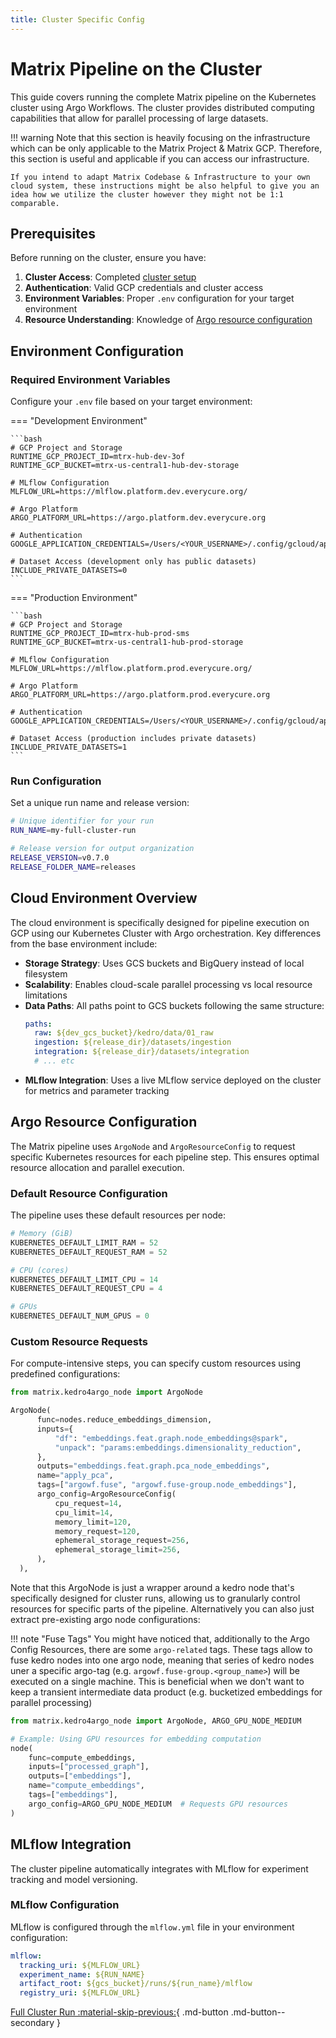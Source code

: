 ```yaml
---
title: Cluster Specific Config 
---
```


# Matrix Pipeline on the Cluster

This guide covers running the complete Matrix pipeline on the Kubernetes cluster using Argo Workflows. The cluster provides distributed computing capabilities that allow for parallel processing of large datasets.

!!! warning
    Note that this section is heavily focusing on the infrastructure which can be only applicable to the Matrix Project & Matrix GCP. Therefore, this section is useful and applicable if you can access our infrastructure.
    
    If you intend to adapt Matrix Codebase & Infrastructure to your own cloud system, these instructions might be also helpful to give you an idea how we utilize the cluster however they might not be 1:1 comparable. 

## Prerequisites

Before running on the cluster, ensure you have:

1. **Cluster Access**: Completed [cluster setup](./cluster_setup.md)
2. **Authentication**: Valid GCP credentials and cluster access
3. **Environment Variables**: Proper `.env` configuration for your target environment
4. **Resource Understanding**: Knowledge of [Argo resource configuration](../deep_dive/kedro_extensions.md#how-to-request-resource-availability-for-a-node)

## Environment Configuration

### Required Environment Variables

Configure your `.env` file based on your target environment:

=== "Development Environment"

    ```bash
    # GCP Project and Storage
    RUNTIME_GCP_PROJECT_ID=mtrx-hub-dev-3of
    RUNTIME_GCP_BUCKET=mtrx-us-central1-hub-dev-storage
    
    # MLflow Configuration
    MLFLOW_URL=https://mlflow.platform.dev.everycure.org/
    
    # Argo Platform
    ARGO_PLATFORM_URL=https://argo.platform.dev.everycure.org
    
    # Authentication
    GOOGLE_APPLICATION_CREDENTIALS=/Users/<YOUR_USERNAME>/.config/gcloud/application_default_credentials.json
    
    # Dataset Access (development only has public datasets)
    INCLUDE_PRIVATE_DATASETS=0
    ```

=== "Production Environment"

    ```bash
    # GCP Project and Storage
    RUNTIME_GCP_PROJECT_ID=mtrx-hub-prod-sms
    RUNTIME_GCP_BUCKET=mtrx-us-central1-hub-prod-storage
    
    # MLflow Configuration
    MLFLOW_URL=https://mlflow.platform.prod.everycure.org/
    
    # Argo Platform
    ARGO_PLATFORM_URL=https://argo.platform.prod.everycure.org
    
    # Authentication
    GOOGLE_APPLICATION_CREDENTIALS=/Users/<YOUR_USERNAME>/.config/gcloud/application_default_credentials.json
    
    # Dataset Access (production includes private datasets)
    INCLUDE_PRIVATE_DATASETS=1
    ```

### Run Configuration

Set a unique run name and release version:

```bash
# Unique identifier for your run
RUN_NAME=my-full-cluster-run

# Release version for output organization
RELEASE_VERSION=v0.7.0
RELEASE_FOLDER_NAME=releases
```

## Cloud Environment Overview

The cloud environment is specifically designed for pipeline execution on GCP using our Kubernetes Cluster with Argo orchestration. Key differences from the base environment include:

- **Storage Strategy**: Uses GCS buckets and BigQuery instead of local filesystem
- **Scalability**: Enables cloud-scale parallel processing vs local resource limitations
- **Data Paths**: All paths point to GCS buckets following the same structure:
  ```yaml
  paths:
    raw: ${dev_gcs_bucket}/kedro/data/01_raw
    ingestion: ${release_dir}/datasets/ingestion
    integration: ${release_dir}/datasets/integration
    # ... etc
  ```
- **MLflow Integration**: Uses a live MLflow service deployed on the cluster for metrics and parameter tracking

## Argo Resource Configuration

The Matrix pipeline uses `ArgoNode` and `ArgoResourceConfig` to request specific Kubernetes resources for each pipeline step. This ensures optimal resource allocation and parallel execution.

### Default Resource Configuration

The pipeline uses these default resources per node:

```python
# Memory (GiB)
KUBERNETES_DEFAULT_LIMIT_RAM = 52
KUBERNETES_DEFAULT_REQUEST_RAM = 52

# CPU (cores)
KUBERNETES_DEFAULT_LIMIT_CPU = 14
KUBERNETES_DEFAULT_REQUEST_CPU = 4

# GPUs
KUBERNETES_DEFAULT_NUM_GPUS = 0
```

### Custom Resource Requests

For compute-intensive steps, you can specify custom resources using predefined configurations:

```python
from matrix.kedro4argo_node import ArgoNode

ArgoNode(
      func=nodes.reduce_embeddings_dimension,
      inputs={
          "df": "embeddings.feat.graph.node_embeddings@spark",
          "unpack": "params:embeddings.dimensionality_reduction",
      },
      outputs="embeddings.feat.graph.pca_node_embeddings",
      name="apply_pca",
      tags=["argowf.fuse", "argowf.fuse-group.node_embeddings"],
      argo_config=ArgoResourceConfig(
          cpu_request=14,
          cpu_limit=14,
          memory_limit=120,
          memory_request=120,
          ephemeral_storage_request=256,
          ephemeral_storage_limit=256,
      ),
  ),
```

Note that this ArgoNode is just a wrapper around a kedro node that's specifically designed for cluster runs, allowing us to granularly control resources for specific parts of the pipeline. Alternatively you can also just extract pre-existing argo node configurations:

!!! note "Fuse Tags"
    You might have noticed that, additionally to the Argo Config Resources, there are some `argo-related` tags. These tags allow to fuse kedro nodes into one argo node, meaning that series of kedro nodes uner a specific argo-tag (e.g. `argowf.fuse-group.<group_name>`) will be executed on a single machine. This is beneficial when we don't want to keep a transient intermediate data product (e.g. bucketized embeddings for parallel processing)
    


```python
from matrix.kedro4argo_node import ArgoNode, ARGO_GPU_NODE_MEDIUM

# Example: Using GPU resources for embedding computation
node(
    func=compute_embeddings,
    inputs=["processed_graph"],
    outputs=["embeddings"],
    name="compute_embeddings",
    tags=["embeddings"],
    argo_config=ARGO_GPU_NODE_MEDIUM  # Requests GPU resources
)
```

## MLflow Integration

The cluster pipeline automatically integrates with MLflow for experiment tracking and model versioning.

### MLflow Configuration

MLflow is configured through the `mlflow.yml` file in your environment configuration:

```yaml
mlflow:
  tracking_uri: ${MLFLOW_URL}
  experiment_name: ${RUN_NAME}
  artifact_root: ${gcs_bucket}/runs/${run_name}/mlflow
  registry_uri: ${MLFLOW_URL}
```

[Full Cluster Run :material-skip-previous:](../first_cluster_run/full_cluster_run.md){ .md-button .md-button--secondary }

